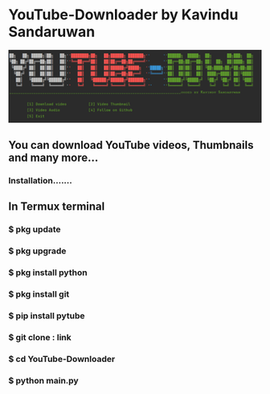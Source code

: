 # YouTube-Downloader by Kavindu Sandaruwan
<img src="Screenshot (212).png">
<h2>You can download YouTube videos, Thumbnails and many more...</h2>
<h3>Installation.......</h3>
<h2>In Termux terminal</h2>
<h3>$ pkg update</h3>
<h3>$ pkg upgrade</h3>
<h3>$ pkg install python</h3>
<h3>$ pkg install git</h3>
<h3>$ pip install pytube</h3>
<h3>$ git clone : link</h3>
<h3>$ cd YouTube-Downloader</h3>
<h3>$ python main.py</h3>

